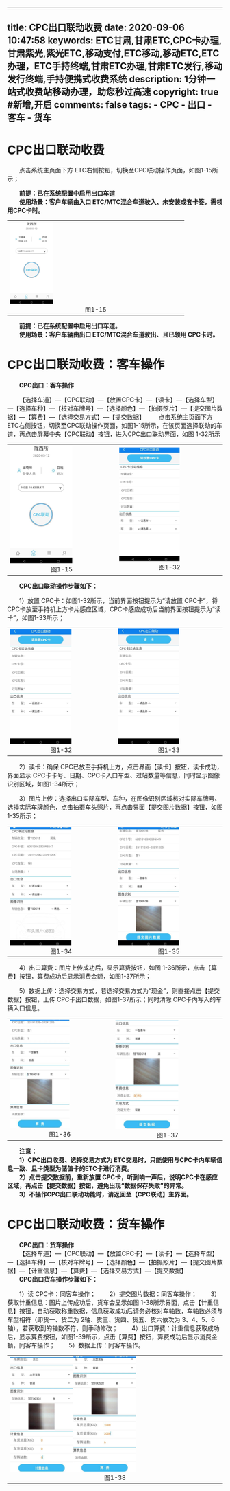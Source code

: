 
---
title:  CPC出口联动收费
date: 2020-09-06 10:47:58
keywords: ETC甘肃,甘肃ETC,CPC卡办理,甘肃紫光,紫光ETC,移动支付,ETC移动,移动ETC,ETC办理，ETC手持终端,甘肃ETC办理,甘肃ETC发行,移动发行终端,手持便携式收费系统
description: 1分钟一站式收费站移动办理，助您秒过高速
copyright: true #新增,开启
comments: false
tags:
    - CPC
    - 出口
    - 客车
    - 货车
---

# CPC出口联动收费
&emsp;&emsp;点击系统主页面下方 ETC右侧按钮，切换至CPC联动操作页面，如图1-15所示；
<div style="font-weight:bold;">&emsp;&emsp;前提：已在系统配置中启用出口车道</div>
<div style="font-weight:bold;">&emsp;&emsp;使用场景：客户车辆由入口 ETC/MTC混合车道驶入、未安装成套卡签，需领用CPC卡时。</div>
<table>
  <td><img src="/pub-images/laneCpc-1.jpg"  width="25%" /><div style="text-align:center;">图1-15</div></td>
   </table>
<div style="font-weight:bold;">&emsp;&emsp;前提：已在系统配置中启用出口车道。</div>
<div style="font-weight:bold;">&emsp;&emsp;使用场景：客户车辆由出口 ETC/MTC混合车道驶出、且已领用  CPC卡时。</div>
   
# CPC出口联动收费：客车操作
<div style="font-weight:bold;">&emsp;&emsp;CPC出口：客车操作</div>

&emsp;&emsp;【选择车道】—【CPC联动】—【放置CPC卡】—【读卡】—【选择车型】—【选择车种】—【核对车牌号】—【选择颜色】—【拍摄照片】—【提交图片数据】—【算费】—【选择交易方式】—【提交数据】
&emsp;&emsp;点击系统主页面下方 ETC右侧按钮，切换至CPC联动操作页面，如图1-15所示，在该页面选择联动的车道，再点击屏幕中央【CPC联动】按钮，进入CPC出口联动界面，如图 1-32所示
<table>
        <td><img src="/pub-images/laneCpcExitPassengerCar-1.jpg"  width="60%" /><div style="text-align:center;">图1-15</div></td>
         <td><img src="/pub-images/laneCpcExitPassengerCar-2.jpg"  width="60%" /><div style="text-align:center;">图1-32</div></td>
       </table>
<div style="font-weight:bold;">&emsp;&emsp;CPC出口联动操作步骤如下：</div>

&emsp;&emsp;1）放置 CPC卡：如图1-32所示，当前界面按钮提示为“请放置 CPC卡”，将 CPC卡放至手持机上方卡片感应区域，CPC卡感应成功后当前界面按钮提示为“读卡”，如图1-33所示；
<table>
        <td><img src="/pub-images/laneCpcExitPassengerCar-2.jpg"  width="60%" /><div style="text-align:center;">图1-32</div></td>
         <td><img src="/pub-images/laneCpcExitPassengerCar-3.jpg"  width="60%" /><div style="text-align:center;">图1-33</div></td>
       </table>
&emsp;&emsp;2）读卡：确保 CPC已放至手持机上方，点击界面【读卡】按钮，读卡成功，界面显示 CPC卡卡号、日期、CPC卡入口车型、过站数量等信息，同时显示图像识别区域，如图1-34所示；

&emsp;&emsp;3）图片上传：选择出口实际车型、车种，在图像识别区域核对实际车牌号、选择实际车牌颜色，点击拍摄车头照片，再点击界面【提交图片数据】按钮，如图1-35所示；
<table>
        <td><img src="/pub-images/laneCpcExitPassengerCar-4.jpg"  width="60%" /><div style="text-align:center;">图1-34</div></td>
         <td><img src="/pub-images/laneCpcExitPassengerCar-5.jpg"  width="60%" /><div style="text-align:center;">图1-35</div></td>
       </table>
&emsp;&emsp;4）出口算费：图片上传成功后，显示算费按钮，如图 1-36所示，点击【算费】按钮，算费成功后显示消费金额，如图1-37所示；

&emsp;&emsp;5）数据上传：选择交易方式，若选择交易方式为“现金”，则直接点击【提交数据】按钮，上传 CPC卡出口数据，如图1-37所示；同时清除 CPC卡内写入的车辆入口信息。
<table>
        <td><img src="/pub-images/laneCpcExitPassengerCar-6.jpg"  width="60%" /><div style="text-align:center;">图1-36</div></td>
         <td><img src="/pub-images/laneCpcExitPassengerCar-7.jpg"  width="60%" /><div style="text-align:center;">图1-37</div></td>
       </table>
 
<div style="font-weight:bold;"> &emsp;&emsp;注意：</div>
<div style="font-weight:bold;"> &emsp;&emsp;1）CPC出口收费、选择交易方式为  ETC交易时，只能使用与CPC卡内车辆信息一致、且卡类型为储值卡的ETC卡进行消费。</div> 
<div style="font-weight:bold;"> &emsp;&emsp;2）点击提交数据前，重新放置 CPC卡，听到响一声后，说明CPC卡在感应区域，再点击【提交数据】按钮，避免出现“数据保存失败”的异常。</div> 
<div style="font-weight:bold;"> &emsp;&emsp;3）不操作CPC出口联动功能时，请返回至【CPC联动】主界面。</div>
  
# CPC出口联动收费：货车操作
<div style="font-weight:bold;">&emsp;&emsp;CPC出口：货车操作</div>
&emsp;&emsp;【选择车道】—【CPC联动】—【放置CPC卡】—【读卡】—【选择车型】—【选择车种】—【核对车牌号】—【选择颜色】—【拍摄照片】—【提交图片数据】—【计重信息】—【算费】—【选择交易方式】—【提交数据】
<div style="font-weight:bold;">&emsp;&emsp;CPC出口货车操作步骤如下：</div>

&emsp;&emsp;1）读 CPC卡：同客车操作；
&emsp;&emsp;2）提交图片数据：同客车操作；
&emsp;&emsp;3）获取计重信息：图片上传成功后，货车会显示如图 1-38所示界面，点击【计重信息】按钮，自动获取称重数据，信息获取成功后请务必核对车轴数，车轴数必须与车型相符（即货一、货二为 2轴、货三、货四、货五、货六依次为   3、4、5、6轴），若获取到的轴数不符，则手动修改；
&emsp;&emsp;4）出口算费：计重信息获取成功后，显示算费按钮，如图1-39所示，点击【算费】按钮，算费成功后显示消费金额，同客车操作；
&emsp;&emsp;5）数据上传：同客车操作。
<table>
        <td><img src="/pub-images/laneCpcExitPassengerVar-1.jpg"  width="60%" /><div style="text-align:center;">图1-38</div></td>
       </table>


